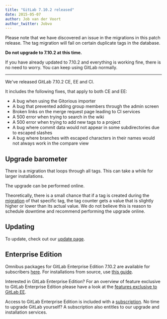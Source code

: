 ```yaml
---
title: "GitLab 7.10.2 released"
date: 2015-05-07
author: Job van der Voort
author_twitter: Jobvo
---
```


Please note that we have discovered an issue in the migrations in this patch
release. The tag migration will fail on certain duplicate tags in the database.

**Do not upgrade to 7.10.2 at this time.**

If you have already updated to 7.10.2 and everything is working fine,
there is no need to worry. You can keep using GitLab normally.

---

We've released GitLab 7.10.2 CE, EE and CI.

It includes the following fixes, that apply to both CE and EE:

- A bug when using the Gitorious importer
- A bug that prevented adding group members through the admin screen
- Broken links on the merge request page leading to CI services
- A 500 error when trying to search in the wiki
- A 500 error when trying to add new tags to a project
- A bug where commit data would not appear in some subdirectories due to escaped slashes
- A bug where branches with escaped characters in their names would not always work
in the compare view

<!-- more -->

## Upgrade barometer

There is a migration that loops through all tags.
This can take a while for larger installations.

The upgrade can be performed online.

Theoretically, there is a small chance that if a tag is created during
the [migration](https://gitlab.com/gitlab-org/gitlab-ce/blob/master/db/migrate/20150425164649_add_taggings_counter_cache_to_tags.acts_as_taggable_on_engine.rb)
of that specific tag, the tag counter gets a value that is
slightly higher or lower than its actual value. We do not believe this
is reason to schedule downtime and recommend performing the upgrade online.

## Updating

To update, check out our [update page](https://about.gitlab.com/update).

## Enterprise Edition

Omnibus packages for GitLab Enterprise Edition 7.10.2 are available for subscribers [here](https://gitlab.com/subscribers/gitlab-ee/blob/master/doc/install/packages.md). For installations from source, use [this guide](https://gitlab.com/subscribers/gitlab-ee/blob/master/doc/update/patch_versions.md).

Interested in GitLab Enterprise Edition?
For an overview of feature exclusive to GitLab Enterprise Edition please have a look at the [features exclusive to GitLab EE](https://about.gitlab.com/features/#enterprise).

Access to GitLab Enterprise Edition is included with a [subscription](http://www.gitlab.com/subscription/).
No time to upgrade GitLab yourself?
A subscription also entitles to our upgrade and installation services.
